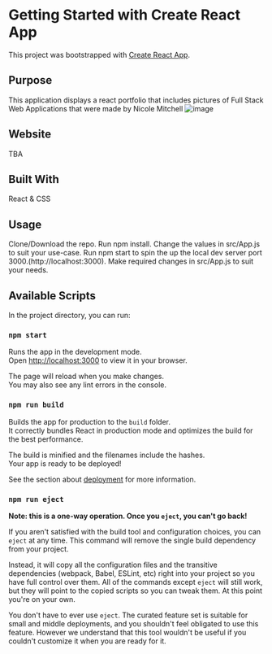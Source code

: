 # Getting Started with Create React App

This project was bootstrapped with [Create React App](https://github.com/facebook/create-react-app). 

## Purpose
This application displays a react portfolio that includes pictures of Full Stack Web Applications that were made by Nicole Mitchell
![image](https://user-images.githubusercontent.com/42381063/150653590-6568dc96-e564-4c8c-8bdc-9ea8f3a1685d.png)


## Website
TBA

## Built With
React & CSS

## Usage
Clone/Download the repo.
Run npm install.
Change the values in src/App.js to suit your use-case.
Run npm start to spin the up the local dev server port 3000.(http://localhost:3000).
Make required changes in src/App.js to suit your needs.

## Available Scripts

In the project directory, you can run:

### `npm start`

Runs the app in the development mode.\
Open [http://localhost:3000](http://localhost:3000) to view it in your browser.

The page will reload when you make changes.\
You may also see any lint errors in the console.

### `npm run build`

Builds the app for production to the `build` folder.\
It correctly bundles React in production mode and optimizes the build for the best performance.

The build is minified and the filenames include the hashes.\
Your app is ready to be deployed!

See the section about [deployment](https://facebook.github.io/create-react-app/docs/deployment) for more information.

### `npm run eject`

**Note: this is a one-way operation. Once you `eject`, you can't go back!**

If you aren't satisfied with the build tool and configuration choices, you can `eject` at any time. This command will remove the single build dependency from your project.

Instead, it will copy all the configuration files and the transitive dependencies (webpack, Babel, ESLint, etc) right into your project so you have full control over them. All of the commands except `eject` will still work, but they will point to the copied scripts so you can tweak them. At this point you're on your own.

You don't have to ever use `eject`. The curated feature set is suitable for small and middle deployments, and you shouldn't feel obligated to use this feature. However we understand that this tool wouldn't be useful if you couldn't customize it when you are ready for it.

